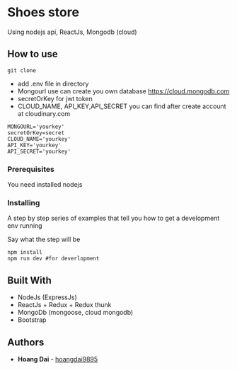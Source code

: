 # Shoes store

Using nodejs api, ReactJs, Mongodb (cloud)

## How to use

```
git clone
```

- add .env file in directory
- Mongourl use can create you own database https://cloud.mongodb.com
- secretOrKey for jwt token
- CLOUD_NAME, API_KEY,API_SECRET you can find after create account at cloudinary.com

```
MONGOURL='yourkey'
secretOrKey=secret
CLOUD_NAME='yourkey'
API_KEY='yourkey'
API_SECRET='yourkey'
```

### Prerequisites

You need installed nodejs

### Installing

A step by step series of examples that tell you how to get a development env running

Say what the step will be

```
npm install
npm run dev #for deverlopment
```

## Built With

- NodeJs (ExpressJs)
- ReactJs + Redux + Redux thunk
- MongoDb (mongoose, cloud mongodb)
- Bootstrap

## Authors

- **Hoang Dai** - [hoangdai9895](https://github.com/hoangdai9895)
